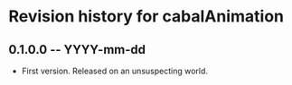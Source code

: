 # Revision history for cabalAnimation

## 0.1.0.0 -- YYYY-mm-dd

* First version. Released on an unsuspecting world.
